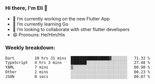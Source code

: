 ### Hi there, I'm Eli 👋
- 🔭 I’m currently working on the new Flutter App
- 🌱 I’m currently learning Go
- 🦄 I’m looking to collaborate with other flutter developers
- 😄 Pronouns: He/Him/His

### Weekly breakdown:
<!--START_SECTION:waka-->

```txt
Dart         10 hrs 31 mins  █████████████████▓░░░░░░░   71.32 %
TypeScript   4 hrs 3 mins    ███████░░░░░░░░░░░░░░░░░░   27.48 %
YAML         7 mins          ▒░░░░░░░░░░░░░░░░░░░░░░░░   00.90 %
Other        2 mins          ░░░░░░░░░░░░░░░░░░░░░░░░░   00.23 %
JSON         0 secs          ░░░░░░░░░░░░░░░░░░░░░░░░░   00.07 %
```

<!--END_SECTION:waka-->

